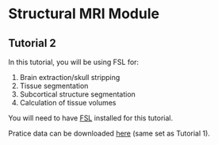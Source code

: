 # Structural MRI Module

## Tutorial 2
In this tutorial, you will be using FSL for: 
  1. Brain extraction/skull stripping
  2. Tissue segmentation
  3. Subcortical structure segmentation
  4. Calculation of tissue volumes

You will need to have [FSL](https://fsl.fmrib.ox.ac.uk/fsl/docs/#/install/index) installed for this tutorial.

Pratice data can be downloaded [here](https://zenodo.org/records/16755883) (same set as Tutorial 1).
